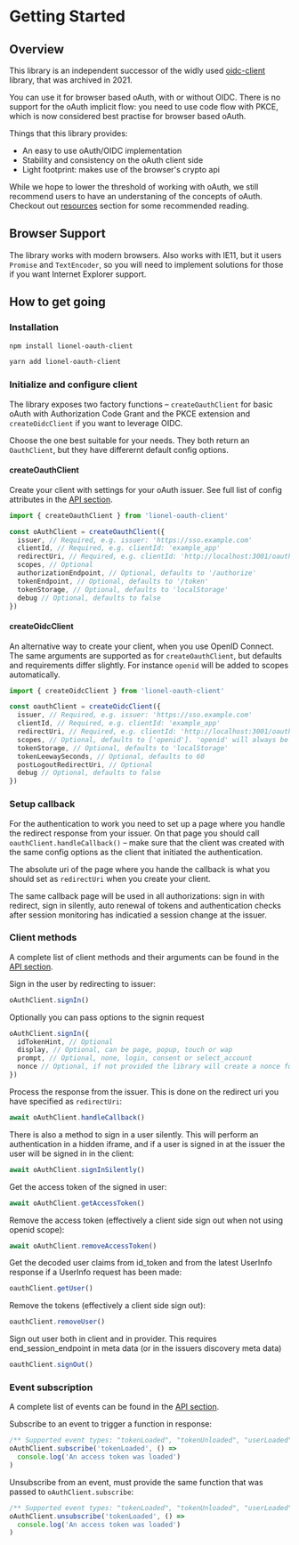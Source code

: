 # Getting Started

## Overview

This library is an independent successor of the widly used [oidc-client](https://github.com/IdentityModel/oidc-client-js) library, that was archived in 2021.

You can use it for browser based oAuth, with or without OIDC. There is no support for the oAuth implicit flow: you need to use code flow with PKCE, which is now considered best practise for browser based oAuth.

Things that this library provides:

- An easy to use oAuth/OIDC implementation
- Stability and consistency on the oAuth client side
- Light footprint: makes use of the browser's crypto api

While we hope to lower the threshold of working with oAuth, we still recommend users to have an understaning of the concepts of oAuth. Checkout out [resources](/resources/) section for some recommended reading.

## Browser Support

The library works with modern browsers. Also works with IE11, but it users `Promise` and `TextEncoder`, so you will need to implement solutions for those if you want Internet Explorer support.

## How to get going

### Installation

```bash
npm install lionel-oauth-client
```

```bash
yarn add lionel-oauth-client
```

### Initialize and configure client

The library exposes two factory functions – `createOauthClient` for basic oAuth with Authorization Code Grant and the PKCE extension and `createOidcClient` if you want to leverage OIDC.

Choose the one best suitable for your needs. They both return an `OauthClient`, but they have differernt default config options.

#### createOauthClient

Create your client with settings for your oAuth issuer. See full list of config attributes in the [API section](/api/#configuration).

```js
import { createOauthClient } from 'lionel-oauth-client'

const oAuthClient = createOauthClient({
  issuer, // Required, e.g. issuer: 'https://sso.example.com'
  clientId, // Required, e.g. clientId: 'example_app'
  redirectUri, // Required, e.g. clientId: 'http://localhost:3001/oauth-callback.html'
  scopes, // Optional
  authorizationEndpoint, // Optional, defaults to '/authorize'
  tokenEndpoint, // Optional, defaults to '/token'
  tokenStorage, // Optional, defaults to 'localStorage'
  debug // Optional, defaults to false
})
```

#### createOidcClient

An alternative way to create your client, when you use OpenID Connect. The same arguments are supported as for `createOauthClient`, but defaults and requirements differ slightly. For instance `openid` will be added to scopes automatically.

```js
import { createOidcClient } from 'lionel-oauth-client'

const oauthClient = createOidcClient({
  issuer, // Required, e.g. issuer: 'https://sso.example.com'
  clientId, // Required, e.g. clientId: 'example_app'
  redirectUri, // Required, e.g. clientId: 'http://localhost:3001/oauth-callback.html'
  scopes, // Optional, defaults to ['openid']. 'openid' will always be added if not included
  tokenStorage, // Optional, defaults to 'localStorage'
  tokenLeewaySeconds, // Optional, defaults to 60
  postLogoutRedirectUri, // Optional
  debug // Optional, defaults to false
})
```

### Setup callback

For the authentication to work you need to set up a page where you handle the redirect response from your issuer. On that page you should call `oauthClient.handleCallback()` – make sure that the client was created with the same config options as the client that initiated the authentication.

The absolute uri of the page where you hande the callback is what you should set as `redirectUri` when you create your client.

The same callback page will be used in all authorizations: sign in with redirect, sign in silently, auto renewal of tokens and authentication checks after session monitoring has indicatied a session change at the issuer.

### Client methods

A complete list of client methods and their arguments can be found in the [API section](/api/#client-methods).

Sign in the user by redirecting to issuer:

```js
oAuthClient.signIn()
```

Optionally you can pass options to the signin request

```js
oAuthClient.signIn({
  idTokenHint, // Optional
  display, // Optional, can be page, popup, touch or wap
  prompt, // Optional, none, login, consent or select_account
  nonce // Optional, if not provided the library will create a nonce for you (if not useNonce is set to false in config)
})
```

Process the response from the issuer. This is done on the redirect uri you have specified as `redirectUri`:

```js
await oAuthClient.handleCallback()
```

There is also a method to sign in a user silently. This will perform an authentication in a hidden iframe, and if a user is signed in at the issuer the user will be signed in in the client:

```js
await oAuthClient.signInSilently()
```

Get the access token of the signed in user:

```js
await oAuthClient.getAccessToken()
```

Remove the access token (effectively a client side sign out when not using openid scope):

```js
await oAuthClient.removeAccessToken()
```

Get the decoded user claims from id_token and from the latest UserInfo response if a UserInfo request has been made:

```js
oauthClient.getUser()
```

Remove the tokens (effectively a client side sign out):

```js
oauthClient.removeUser()
```

Sign out user both in client and in provider. This requires end_session_endpoint in meta data (or in the issuers discovery meta data)

```js
oauthClient.signOut()
```

### Event subscription

A complete list of events can be found in the [API section](/api/#events).

Subscribe to an event to trigger a function in response:

```js
/** Supported event types: "tokenLoaded", "tokenUnloaded", "userLoaded", "userUnloaded", "tokenWillExpire", "tokenDidExpire" */
oAuthClient.subscribe('tokenLoaded', () =>
  console.log('An access token was loaded')
)
```

Unsubscribe from an event, must provide the same function that was passed to `oAuthClient.subscribe`:

```js
/** Supported event types: "tokenLoaded", "tokenUnloaded", "userLoaded", "userUnloaded", "tokenWillExpire", "tokenDidExpire" */
oAuthClient.unsubscribe('tokenLoaded', () =>
  console.log('An access token was loaded')
)
```
